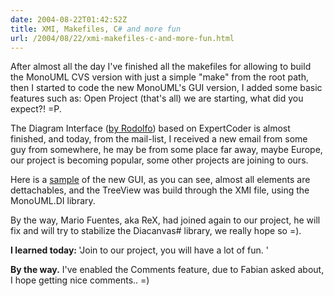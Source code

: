 ```yaml
---
date: 2004-08-22T01:42:52Z
title: XMI, Makefiles, C# and more fun
url: /2004/08/22/xmi-makefiles-c-and-more-fun.html
---
```


<div style="clear:both;"></div>
<p>After almost all the day I've finished all the makefiles for allowing to build the MonoUML CVS version with just a simple "make" from the root path, then I started to code the new MonoUML's GUI version, I added some basic features such as: Open Project (that's all) we are starting, what did you expect?! =P.</p>
<p>The Diagram Interface (<a href="http://expertcoder.sf.net">by Rodolfo</a>) based on ExpertCoder is almost finished, and today, from the mail-list, I received a new email from some guy from somewhere, he may be from some place far away, maybe Europe, our project is becoming popular, some other projects are joining to ours. </p>
<p>Here is a <a href="javascript:popWin('http://www.geocities.com/k4rny/imgs/monouml_0_0_0_1.png',971,630)">sample</a> of the new GUI, as you can see, almost all elements are dettachables, and the TreeView was build through the XMI file, using the MonoUML.DI library.</p>
<p>By the way, Mario Fuentes, aka ReX, had joined again to our project, he will fix and will try to stabilize the Diacanvas# library, we really hope so =).</p>
<p><span style="font-weight:bold;">I learned today: </span>'Join to our project, you will have a lot of fun. '</p>
<p><span style="font-weight:bold;">By the way.</span> I've enabled the Comments feature, due to Fabian asked about, I hope getting nice comments.. =)
<div style="clear:both; padding-bottom: 0.25em;"></div>
